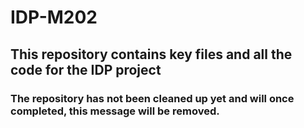 # IDP-M202

## This repository contains key files and all the code for the IDP project

### The repository has not been cleaned up yet and will once completed, this message will be removed.
